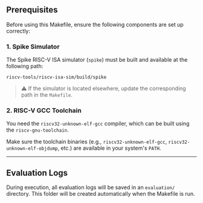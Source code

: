 ## Prerequisites

Before using this Makefile, ensure the following components are set up correctly:

### 1. Spike Simulator

The Spike RISC-V ISA simulator (`spike`) must be built and available at the following path:

```
riscv-tools/riscv-isa-sim/build/spike
```

> ⚠️ If the simulator is located elsewhere, update the corresponding path in the `Makefile`.

### 2. RISC-V GCC Toolchain

You need the `riscv32-unknown-elf-gcc` compiler, which can be built using the `riscv-gnu-toolchain`.

Make sure the toolchain binaries (e.g., `riscv32-unknown-elf-gcc`, `riscv32-unknown-elf-objdump`, etc.) are available in your system's `PATH`.

---

## Evaluation Logs

During execution, all evaluation logs will be saved in an `evaluation/` directory. This folder will be created automatically when the Makefile is run.
